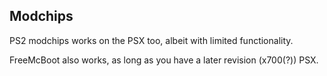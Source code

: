 ## Modchips

PS2 modchips works on the PSX too, albeit with limited functionality.

FreeMcBoot also works, as long as you have a later revision (x700(?)) PSX.